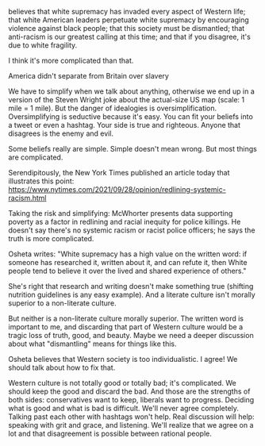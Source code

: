 believes that white supremacy has invaded every aspect of Western life; that white American leaders perpetuate white supremacy by encouraging violence against black people; that this society must be dismantled; that anti-racism is our greatest calling at this time; and that if you disagree, it's due to white fragility.

I think it's more complicated than that. 

America didn't separate from Britain over slavery

We have to simplify when we talk about anything, otherwise we end up in a version of the Steven Wright joke about the actual-size US map (scale: 1 mile = 1 mile). But the danger of idealogies is oversimplification. Oversimplifying is seductive because it's easy. You can fit your beliefs into a tweet or even a hashtag. Your side is true and righteous. Anyone that disagrees is the enemy and evil.

Some beliefs really are simple. Simple doesn't mean wrong. But most things are complicated.

Serendipitously, the New York Times published an article today that illustrates this point: https://www.nytimes.com/2021/09/28/opinion/redlining-systemic-racism.html 

Taking the risk and simplifying: McWhorter presents data supporting poverty as a factor in redlining and racial inequity for police killings. He doesn't say there's no systemic racism or racist police officers; he says the truth is more complicated.

Osheta writes: "White supremacy has a high value on the written word: if someone has researched it, written about it, and can refute it, then White people tend to believe it over the lived and shared experience of others."

She's right that research and writing doesn't make something true (shifting nutrition guidelines is any easy example). And a literate culture isn't morally superior to a non-literate culture. 

But neither is a non-literate culture morally superior. The written word is important to me, and discarding that part of Western culture would be a tragic loss of truth, good, and beauty. Maybe we need a deeper discussion about what "dismantling" means for things like this.

Osheta believes that Western society is too individualistic. I agree! We should talk about how to fix that.

Western culture is not totally good or totally bad; it's complicated. We should keep the good and discard the bad. And those are the strengths of both sides: conservatives want to keep, liberals want to progress. Deciding what is good and what is bad is difficult. We'll never agree completely. Talking past each other with hashtags won't help. Real discussion will help: speaking with grit and grace, and listening. We'll realize that we agree on a lot and that disagreement is possible between rational people.
